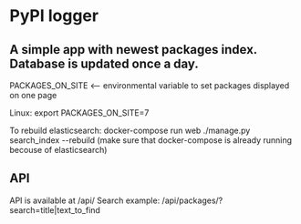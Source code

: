 # PyPI logger
## A simple app with newest packages index. Database is updated once a day.

PACKAGES_ON_SITE <-- environmental variable to set packages displayed on one page

Linux:
export PACKAGES_ON_SITE=7

To rebuild elasticsearch:
docker-compose run web ./manage.py search_index --rebuild
(make sure that docker-compose is already running becouse of elasticsearch)

## API
API is available at /api/
Search example: /api/packages/?search=title|text_to_find